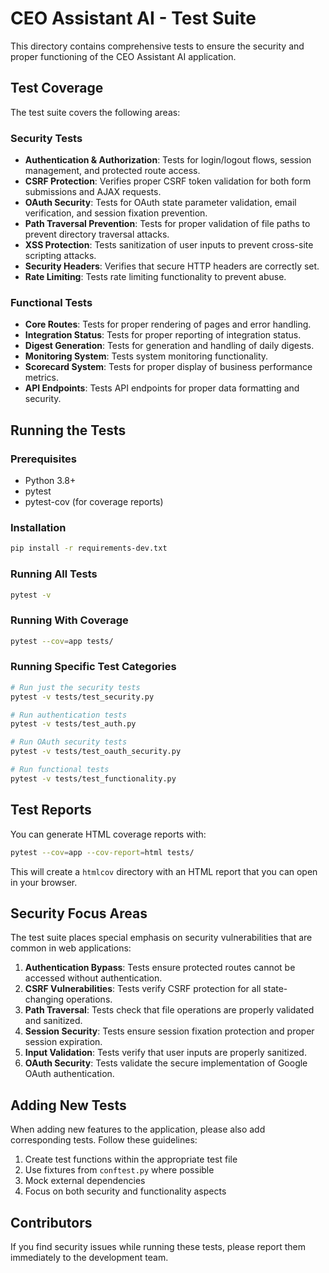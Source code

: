 # CEO Assistant AI - Test Suite

This directory contains comprehensive tests to ensure the security and proper functioning of the CEO Assistant AI application.

## Test Coverage

The test suite covers the following areas:

### Security Tests
- **Authentication & Authorization**: Tests for login/logout flows, session management, and protected route access.
- **CSRF Protection**: Verifies proper CSRF token validation for both form submissions and AJAX requests.
- **OAuth Security**: Tests for OAuth state parameter validation, email verification, and session fixation prevention.
- **Path Traversal Prevention**: Tests for proper validation of file paths to prevent directory traversal attacks.
- **XSS Protection**: Tests sanitization of user inputs to prevent cross-site scripting attacks.
- **Security Headers**: Verifies that secure HTTP headers are correctly set.
- **Rate Limiting**: Tests rate limiting functionality to prevent abuse.

### Functional Tests
- **Core Routes**: Tests for proper rendering of pages and error handling.
- **Integration Status**: Tests for proper reporting of integration status.
- **Digest Generation**: Tests for generation and handling of daily digests.
- **Monitoring System**: Tests system monitoring functionality.
- **Scorecard System**: Tests for proper display of business performance metrics.
- **API Endpoints**: Tests API endpoints for proper data formatting and security.

## Running the Tests

### Prerequisites

- Python 3.8+
- pytest
- pytest-cov (for coverage reports)

### Installation

```bash
pip install -r requirements-dev.txt
```

### Running All Tests

```bash
pytest -v
```

### Running With Coverage

```bash
pytest --cov=app tests/
```

### Running Specific Test Categories

```bash
# Run just the security tests
pytest -v tests/test_security.py

# Run authentication tests
pytest -v tests/test_auth.py

# Run OAuth security tests
pytest -v tests/test_oauth_security.py

# Run functional tests
pytest -v tests/test_functionality.py
```

## Test Reports

You can generate HTML coverage reports with:

```bash
pytest --cov=app --cov-report=html tests/
```

This will create a `htmlcov` directory with an HTML report that you can open in your browser.

## Security Focus Areas

The test suite places special emphasis on security vulnerabilities that are common in web applications:

1. **Authentication Bypass**: Tests ensure protected routes cannot be accessed without authentication.
2. **CSRF Vulnerabilities**: Tests verify CSRF protection for all state-changing operations.
3. **Path Traversal**: Tests check that file operations are properly validated and sanitized.
4. **Session Security**: Tests ensure session fixation protection and proper session expiration.
5. **Input Validation**: Tests verify that user inputs are properly sanitized.
6. **OAuth Security**: Tests validate the secure implementation of Google OAuth authentication.

## Adding New Tests

When adding new features to the application, please also add corresponding tests. Follow these guidelines:

1. Create test functions within the appropriate test file
2. Use fixtures from `conftest.py` where possible
3. Mock external dependencies
4. Focus on both security and functionality aspects

## Contributors

If you find security issues while running these tests, please report them immediately to the development team. 